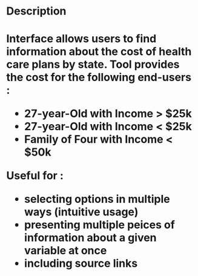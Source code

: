 <h1> Description <h1>

Interface allows users to find information about the cost of health care plans by state. Tool provides the cost for the following end-users :

+ 27-year-Old with Income > $25k
+ 27-year-Old with Income < $25k
+ Family of Four with Income < $50k

Useful for :

+ selecting options in multiple ways (intuitive usage)
+ presenting multiple peices of information about a given variable at once
+ including source links

